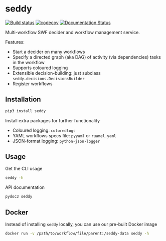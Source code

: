 # seddy
[![Build status](
https://github.com/EpicWink/seddy/workflows/test/badge.svg?branch=master)](
https://github.com/EpicWink/seddy/actions?query=branch%3Amaster+workflow%3Atest)
[![codecov](https://codecov.io/gh/EpicWink/seddy/branch/master/graph/badge.svg)](
https://codecov.io/gh/EpicWink/seddy)
[![Documentation Status](https://readthedocs.org/projects/seddy/badge/?version=latest)](
https://seddy.readthedocs.io/en/latest/?badge=latest)

Multi-workflow SWF decider and workflow management service.

Features:
* Start a decider on many workflows
* Specify a directed graph (aka DAG) of activity (via dependencies) tasks in the
  workflow
* Supports coloured logging
* Extensible decision-building: just subclass `seddy.decisions.DecisionsBuilder`
* Register workflows

## Installation
```bash
pip3 install seddy
```

Install extra packages for further functionality
* Coloured logging: ``coloredlogs``
* YAML workflows specs file: ``pyyaml`` or ``ruamel.yaml``
* JSON-format logging: ``python-json-logger``

## Usage
Get the CLI usage
```bash
seddy -h
```

API documentation
```bash
pydoc3 seddy
```

## Docker
Instead of installing `seddy` locally, you can use our pre-built Docker image
```bash
docker run -v /path/to/workflow/file/parent:/seddy-data seddy -h
```
